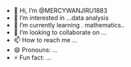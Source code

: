 - 👋 Hi, I’m @MERCYWANJIRU1883
- 👀 I’m interested in ...data analysis 
- 🌱 I’m currently learning . mathematics..
- 💞️ I’m looking to collaborate on ...
- 📫 How to reach me ...
- 😄 Pronouns: ...
- ⚡ Fun fact: ...

<!---
MERCYWANJIRU1883/MERCYWANJIRU1883 is a ✨ special ✨ repository because its `README.md` (this file) appears on your GitHub profile.
You can click the Preview link to take a look at your changes.
--->
